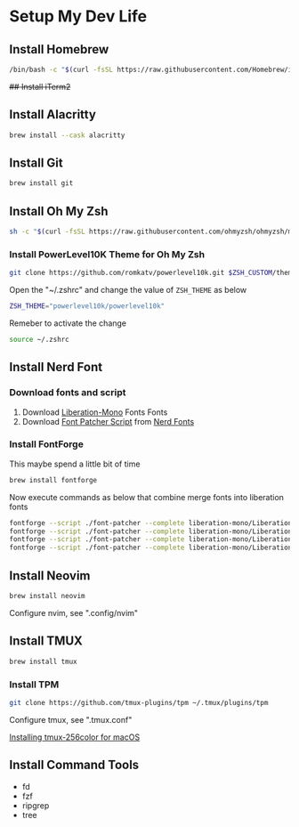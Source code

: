 # Setup My Dev Life

## Install Homebrew

```sh
/bin/bash -c "$(curl -fsSL https://raw.githubusercontent.com/Homebrew/install/HEAD/install.sh)"
```

<del>## Install iTerm2</del>
## Install Alacritty

```sh
brew install --cask alacritty
```

## Install Git 

```sh
brew install git
```

## Install Oh My Zsh

```sh
sh -c "$(curl -fsSL https://raw.githubusercontent.com/ohmyzsh/ohmyzsh/master/tools/install.sh)"
```

### Install PowerLevel10K Theme for Oh My Zsh

```sh
git clone https://github.com/romkatv/powerlevel10k.git $ZSH_CUSTOM/themes/powerlevel10k
```

Open the "~/.zshrc" and change the value of `ZSH_THEME` as below

```sh
ZSH_THEME="powerlevel10k/powerlevel10k"
```

Remeber to activate the change

```sh
source ~/.zshrc
```

## Install Nerd Font

### Download fonts and script

1. Download [Liberation-Mono](https://github.com/liberationfonts/liberation-fonts) Fonts Fonts
2. Download [Font Patcher Script](https://github.com/ryanoasis/nerd-fonts/releases/latest/download/FontPatcher.zip) from [Nerd Fonts](https://www.nerdfonts.com/)

### Install FontForge 

This maybe spend a little bit of time

```sh
brew install fontforge
```

Now execute commands as below that combine merge fonts into liberation fonts

```sh
fontforge --script ./font-patcher --complete liberation-mono/LiberationMono-Bold.ttf
fontforge --script ./font-patcher --complete liberation-mono/LiberationMono-BoldItalic.ttf
fontforge --script ./font-patcher --complete liberation-mono/LiberationMono-Italic.ttf
fontforge --script ./font-patcher --complete liberation-mono/LiberationMono-Regular.ttf
```

## Install Neovim 

```sh
brew install neovim
```

Configure nvim, see ".config/nvim"


## Install TMUX

```sh
brew install tmux
```

### Install TPM

```sh
git clone https://github.com/tmux-plugins/tpm ~/.tmux/plugins/tpm
```

Configure tmux, see ".tmux.conf"

[Installing tmux-256color for macOS](https://gist.github.com/bbqtd/a4ac060d6f6b9ea6fe3aabe735aa9d95)

## Install Command Tools 

- fd
- fzf
- ripgrep
- tree
